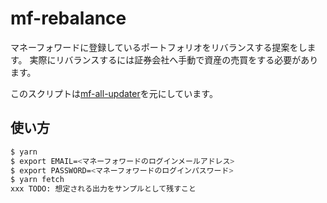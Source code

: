# mf-rebalance

マネーフォワードに登録しているポートフォリオをリバランスする提案をします。
実際にリバランスするには証券会社へ手動で資産の売買をする必要があります。

このスクリプトは[mf-all-updater](https://github.com/tekiomo/mf-all-updater)を元にしています。

## 使い方

```sh
$ yarn
$ export EMAIL=<マネーフォワードのログインメールアドレス> 
$ export PASSWORD=<マネーフォワードのログインパスワード> 
$ yarn fetch
xxx TODO: 想定される出力をサンプルとして残すこと
```
